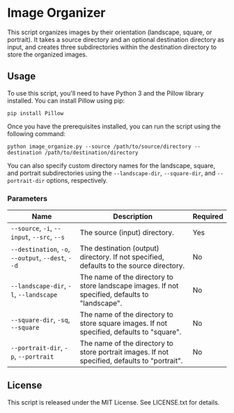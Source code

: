 # Image Organizer

This script organizes images by their orientation (landscape, square, or portrait). It takes a source directory and an optional destination directory as input, and creates three subdirectories within the destination directory to store the organized images.

## Usage

To use this script, you'll need to have Python 3 and the Pillow library installed. You can install Pillow using pip:

```
pip install Pillow
```

Once you have the prerequisites installed, you can run the script using the following command:

```
python image_organize.py --source /path/to/source/directory --destination /path/to/destination/directory
```

You can also specify custom directory names for the landscape, square, and portrait subdirectories using the `--landscape-dir`, `--square-dir`, and `--portrait-dir` options, respectively.

### Parameters

| Name | Description | Required |
| --- | --- | --- |
| `--source`, `-i`, `--input`, `--src`, `--s` | The source (input) directory. | Yes |
| `--destination`, `-o`, `--output`, `--dest`, `--d` | The destination (output) directory. If not specified, defaults to the source directory. | No |
| `--landscape-dir`, `-l`, `--landscape` | The name of the directory to store landscape images. If not specified, defaults to "landscape". | No |
| `--square-dir`, `-sq`, `--square` | The name of the directory to store square images. If not specified, defaults to "square". | No |
| `--portrait-dir`, `-p`, `--portrait` | The name of the directory to store portrait images. If not specified, defaults to "portrait". | No |

## License

This script is released under the MIT License. See LICENSE.txt for details.
